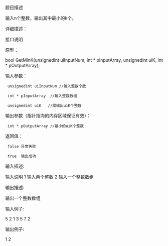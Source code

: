 题目描述

输入n个整数，输出其中最小的k个。

详细描述：

接口说明

原型：

bool GetMinK(unsignedint uiInputNum, int * pInputArray, unsignedint uiK, int * pOutputArray);

输入参数：

     unsignedint uiInputNum //输入整数个数
	 
	 int * pInputArray  //输入整数数组
	 
	 unsignedint uiK   //需输出uiK个整数

输出参数（指针指向的内存区域保证有效）：

     int * pOutputArray //最小的uiK个整数

返回值：

     false 异常失败

     true  输出成功




输入描述:

输入说明 
1 输入两个整数 
2 输入一个整数数组



输出描述:

输出一个整数数组


输入例子:

5 2
1 3 5 7 2


输出例子:

1 2


